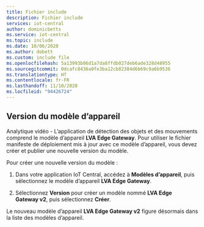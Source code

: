 ```yaml
---
title: Fichier include
description: Fichier include
services: iot-central
author: dominicbetts
ms.service: iot-central
ms.topic: include
ms.date: 10/06/2020
ms.author: dobett
ms.custom: include file
ms.openlocfilehash: 5a13993b06d1a7da8ffdb027deb6ade328d48955
ms.sourcegitcommit: 0dcafc8436a0fe3ba12cb82384d6b69c9a6b9536
ms.translationtype: HT
ms.contentlocale: fr-FR
ms.lasthandoff: 11/10/2020
ms.locfileid: "94426724"
---
```

## <a name="version-the-device-template"></a>Version du modèle d’appareil

Analytique vidéo - L’application de détection des objets et des mouvements comprend le modèle d’appareil **LVA Edge Gateway**. Pour utiliser le fichier manifeste de déploiement mis à jour avec ce modèle d’appareil, vous devez créer et publier une nouvelle version du modèle.

Pour créer une nouvelle version du modèle :

1. Dans votre application IoT Central, accédez à **Modèles d’appareil**, puis sélectionnez le modèle d’appareil **LVA Edge Gateway**.

1. Sélectionnez **Version** pour créer un modèle nommé **LVA Edge Gateway v2**, puis sélectionnez **Créer**.

Le nouveau modèle d’appareil **LVA Edge Gateway v2** figure désormais dans la liste des modèles d’appareil.
